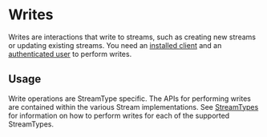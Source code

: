 # Writes

Writes are interactions that write to streams, such as creating new streams or updating existing streams. You need an [installed client](./installation.md) and an [authenticated user](./authentication.md) to perform writes.

## **Usage**

Write operations are StreamType specific. The APIs for performing writes are contained within the various Stream implementations. See [StreamTypes](../../docs/advanced/standards/stream-programs/index.md) for information on how to perform writes for each of the supported StreamTypes.

